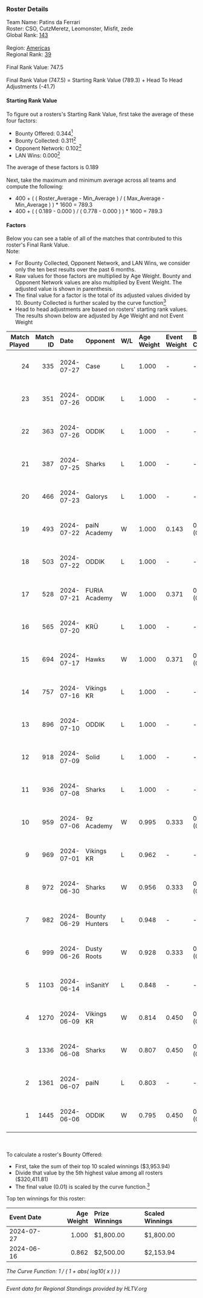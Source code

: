 ### Roster Details<br />
Team Name: Patins da Ferrari<br />
Roster: CSO, CutzMeretz, Leomonster, Misfit, zede<br />
Global Rank: [143](../standings_global.md)<br />
<br />
Region: [Americas]( ../standings_americas.md)<br />
Regional Rank: [39]( ../standings_americas.md)<br />
<br />
Final Rank Value:  747.5<br />
<br />
Final Rank Value (747.5) = Starting Rank Value (789.3) + Head To Head Adjustments (-41.7)<br />

#### Starting Rank Value<br />
To figure out a rosters's Starting Rank Value, first take the average of these four factors:<br />
- Bounty Offered: 0.344[<sup>1</sup>](#table2)
- Bounty Collected: 0.311[<sup>2</sup>](#table1)
- Opponent Network: 0.102[<sup>2</sup>](#table1)
- LAN Wins: 0.000[<sup>2</sup>](#table1)

The average of these factors is 0.189<br />
<br />
Next, take the maximum and minimum average across all teams and compute the following:<br />
- 400 + ( ( Roster_Average - Min_Average ) / ( Max_Average - Min_Average ) ) * 1600 = 789.3
- 400 + ( ( 0.189 - 0.000 ) / ( 0.778 - 0.000 ) ) * 1600 = 789.3


#### Factors<br />
Below you can see a table of all of the matches that contributed to this roster's Final Rank Value.<br />
Note:<br />

- For Bounty Collected, Opponent Network, and LAN Wins, we consider only the ten best results over the past 6 months.
- Raw values for those factors are multiplied by Age Weight. Bounty and Opponent Network values are also multiplied by Event Weight. The adjusted value is shown in parenthesis.
- The final value for a factor is the total of its adjusted values divided by 10. Bounty Collected is further scaled by the curve function[<sup>3</sup>](#curveFunction)
- Head to head adjustments are based on rosters' starting rank values. The results shown below are adjusted by Age Weight and not Event Weight
<span id="table1"></span><br />


| Match Played | Match ID | Date       | Opponent       | W/L | Age Weight | Event Weight | Bounty Collected | Opponent Network | LAN Wins  | H2H Adj. | Roster                                    |
| -: | -: | :- | :- | :- | :- | :- | :- | :- | :- | -: | :- |
|           24 |      335 | 2024-07-27 | Case           | L   | 1.000      | -            | -                | -                | -         |    -9.41 | CSO, CutzMeretz, Leomonster, Misfit, zede |
|           23 |      351 | 2024-07-26 | ODDIK          | L   | 1.000      | -            | -                | -                | -         |    -5.61 | CSO, CutzMeretz, Leomonster, Misfit, zede |
|           22 |      363 | 2024-07-26 | ODDIK          | L   | 1.000      | -            | -                | -                | -         |    -6.56 | CSO, CutzMeretz, Leomonster, Misfit, zede |
|           21 |      387 | 2024-07-25 | Sharks         | L   | 1.000      | -            | -                | -                | -         |    -7.25 | CSO, CutzMeretz, Leomonster, MTGG, zede   |
|           20 |      466 | 2024-07-23 | Galorys        | L   | 1.000      | -            | -                | -                | -         |   -14.56 | CSO, CutzMeretz, Leomonster, MTGG, zede   |
|           19 |      493 | 2024-07-22 | paiN Academy   | W   | 1.000      | 0.143        | 0.000 (0.000)    | 0.000 (0.000)    | 0 (0.000) |     3.03 | CSO, CutzMeretz, Leomonster, MTGG, zede   |
|           18 |      503 | 2024-07-22 | ODDIK          | L   | 1.000      | -            | -                | -                | -         |    -6.36 | CSO, CutzMeretz, Leomonster, MTGG, zede   |
|           17 |      528 | 2024-07-21 | FURIA Academy  | W   | 1.000      | 0.371        | 0.000 (0.000)    | 0.102 (0.038)    | 0 (0.000) |     5.98 | CSO, CutzMeretz, Leomonster, MTGG, zede   |
|           16 |      565 | 2024-07-20 | KRÜ            | L   | 1.000      | -            | -                | -                | -         |   -13.52 | CSO, CutzMeretz, Leomonster, MTGG, zede   |
|           15 |      694 | 2024-07-17 | Hawks          | W   | 1.000      | 0.371        | 0.000 (0.000)    | 0.028 (0.010)    | 0 (0.000) |     5.72 | CSO, CutzMeretz, Leomonster, MTGG, zede   |
|           14 |      757 | 2024-07-16 | Vikings KR     | L   | 1.000      | -            | -                | -                | -         |   -14.81 | CSO, CutzMeretz, Leomonster, MTGG, zede   |
|           13 |      896 | 2024-07-10 | ODDIK          | L   | 1.000      | -            | -                | -                | -         |    -8.59 | bsd, CSO, CutzMeretz, Leomonster, zede    |
|           12 |      918 | 2024-07-09 | Solid          | L   | 1.000      | -            | -                | -                | -         |   -14.78 | bsd, CSO, CutzMeretz, Leomonster, zede    |
|           11 |      936 | 2024-07-08 | Sharks         | L   | 1.000      | -            | -                | -                | -         |    -8.99 | bsd, CSO, CutzMeretz, Leomonster, zede    |
|           10 |      959 | 2024-07-06 | 9z Academy     | W   | 0.995      | 0.333        | 0.000 (0.000)    | 0.067 (0.022)    | 0 (0.000) |     4.08 | bsd, CSO, CutzMeretz, Leomonster, zede    |
|            9 |      969 | 2024-07-01 | Vikings KR     | L   | 0.962      | -            | -                | -                | -         |   -15.74 | bsd, CutzMeretz, Leomonster, perez, zede  |
|            8 |      972 | 2024-06-30 | Sharks         | W   | 0.956      | 0.333        | 0.030 (0.010)    | 0.546 (0.174)    | 0 (0.000) |    21.59 | bsd, CutzMeretz, Leomonster, perez, zede  |
|            7 |      982 | 2024-06-29 | Bounty Hunters | L   | 0.948      | -            | -                | -                | -         |   -10.43 | bsd, CutzMeretz, Leomonster, perez, zede  |
|            6 |      999 | 2024-06-26 | Dusty Roots    | W   | 0.928      | 0.333        | 0.006 (0.002)    | 0.359 (0.111)    | 0 (0.000) |    14.53 | bsd, CutzMeretz, Leomonster, perez, zede  |
|            5 |     1103 | 2024-06-14 | inSanitY       | L   | 0.848      | -            | -                | -                | -         |    -8.27 | CutzMeretz, desh, Leomonster, roz, zede   |
|            4 |     1270 | 2024-06-09 | Vikings KR     | W   | 0.814      | 0.450        | 0.008 (0.003)    | 0.490 (0.179)    | 0 (0.000) |    12.17 | CutzMeretz, desh, Leomonster, roz, zede   |
|            3 |     1336 | 2024-06-08 | Sharks         | W   | 0.807      | 0.450        | 0.030 (0.011)    | 0.546 (0.198)    | 0 (0.000) |    19.78 | CutzMeretz, desh, Leomonster, roz, zede   |
|            2 |     1361 | 2024-06-07 | paiN           | L   | 0.803      | -            | -                | -                | -         |    -1.25 | CutzMeretz, desh, Leomonster, roz, zede   |
|            1 |     1445 | 2024-06-06 | ODDIK          | W   | 0.795      | 0.450        | 0.099 (0.035)    | 0.805 (0.288)    | 0 (0.000) |    17.53 | CutzMeretz, desh, Leomonster, roz, zede   |

<br />
<span id="table2"></span><br />
To calculate a roster's Bounty Offered:<br />

- First, take the sum of their top 10 scaled winnings ($3,953.94)
- Divide that value by the 5th highest value among all rosters ($320,411.81)
- The final value (0.01) is scaled by the curve function.[<sup>3</sup>](#curveFunction)

Top ten winnings for this roster:<br />

| Event Date | Age Weight | Prize Winnings | Scaled Winnings |
| :- | -: | :- | :- |
| 2024-07-27 |      1.000 | $1,800.00      | $1,800.00       |
| 2024-06-16 |      0.862 | $2,500.00      | $2,153.94       |


<span id="curveFunction"></span>_The Curve Function: 1 / ( 1 + abs( log10( x ) ) )_<br />

---
_Event data for Regional Standings provided by HLTV.org_<br />
